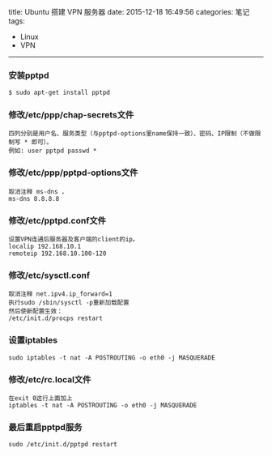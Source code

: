 title: Ubuntu 搭建 VPN 服务器 
date: 2015-12-18 16:49:56
categories: 笔记
tags: 
  - Linux
  - VPN
---

### 安装pptpd

``` bash
$ sudo apt-get install pptpd
```
<!-- more -->

### 修改/etc/ppp/chap-secrets文件
    四列分别是用户名、服务类型（与pptpd-options里name保持一致）、密码、IP限制（不做限制写 * 即可）。
    例如: user pptpd passwd *
    
### 修改/etc/ppp/pptpd-options文件
    取消注释 ms-dns ，
    ms-dns 8.8.8.8
    
### 修改/etc/pptpd.conf文件
    设置VPN连通后服务器及客户端的client的ip。
    localip 192.168.10.1
    remoteip 192.168.10.100-120

### 修改/etc/sysctl.conf
    取消注释 net.ipv4.ip_forward=1
    执行sudo /sbin/sysctl -p重新加载配置
    然后使新配置生效：
    /etc/init.d/procps restart
    
### 设置iptables    
    sudo iptables -t nat -A POSTROUTING -o eth0 -j MASQUERADE
    
### 修改/etc/rc.local文件
    在exit 0这行上面加上
    iptables -t nat -A POSTROUTING -o eth0 -j MASQUERADE
    
### 最后重启pptpd服务
    sudo /etc/init.d/pptpd restart